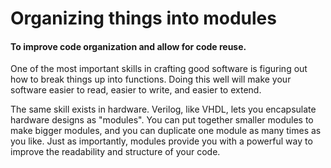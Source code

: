 # Organizing things into modules

#### To improve code organization and allow for code reuse.

One of the most important skills in crafting good software is figuring out how to break things up into functions. Doing this well will make your software easier to read, easier to write, and easier to extend.

The same skill exists in hardware. Verilog, like VHDL, lets you encapsulate hardware designs as "modules". You can put together smaller modules to make bigger modules, and you can duplicate one module as many times as you like. Just as importantly, modules provide you with a powerful way to improve the readability and structure of your code.